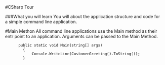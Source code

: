 #CSharp Tour

###What you will learn
You will about the application structure and code for a simple command line application. 

#Main Methon
All command line applications use the Main method as their entr point to an application. Arguments can be passed to the Main Method.
```
      public static void Main(string[] args)
        {
            Console.WriteLine(CustomerGreeting().ToString());
        }
```
 
